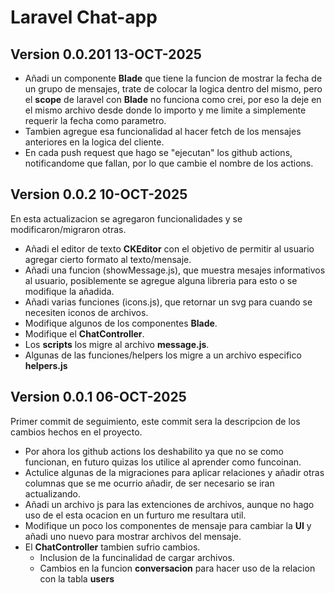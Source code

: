 # Laravel Chat-app

## Version 0.0.201 13-OCT-2025
+ Añadi un componente __Blade__ que tiene la funcion de mostrar la fecha de un grupo de mensajes, trate de colocar la logica dentro del mismo, pero el __scope__ de laravel con __Blade__ no funciona como crei, por eso la deje en el mismo archivo desde donde lo importo y me limite a simplemente requerir la fecha como parametro.
+ Tambien agregue esa funcionalidad al hacer fetch de los mensajes anteriores en la logica del cliente.
+ En cada push request que hago se "ejecutan" los github actions, notificandome que fallan, por lo que cambie el nombre de los actions.

## Version 0.0.2 10-OCT-2025
En esta actualizacion se agregaron funcionalidades y se modificaron/migraron otras.

+ Añadi el editor de texto __CKEditor__ con el objetivo de permitir al usuario agregar cierto formato al texto/mensaje.
+ Añadi una funcion (showMessage.js), que muestra mesajes informativos al usuario, posiblemente se agregue alguna libreria para esto o se modifique la añadida.
+ Añadi varias funciones (icons.js), que retornar un svg para cuando se necesiten iconos de archivos.
+ Modifique algunos de los componentes __Blade__.
+ Modifique el __ChatController__.
+ Los __scripts__ los migre al archivo __message.js__.
+ Algunas de las funciones/helpers los migre a un archivo especifico __helpers.js__

## Version 0.0.1 06-OCT-2025
Primer commit de seguimiento, este commit sera la descripcion de los cambios hechos en el proyecto.

+ Por ahora los github actions los deshabilito ya que no se como funcionan, en futuro quizas los utilice al aprender como funcoinan.
+ Actulice algunas de la migraciones para aplicar relaciones y añadir otras columnas que se me ocurrio añadir, de ser necesario se iran actualizando.
+ Añadi un archivo js para las extenciones de archivos, aunque no hago uso de el esta ocacion en un furturo me resultara util.
+ Modifique un poco los componentes de mensaje para cambiar la __UI__ y añadi uno nuevo para mostrar archivos del mensaje.
+ El __ChatController__ tambien sufrio cambios.
  + Inclusion de la funcinalidad de cargar archivos.
  + Cambios en la funcion __conversacion__ para hacer uso de la relacion con la tabla __users__